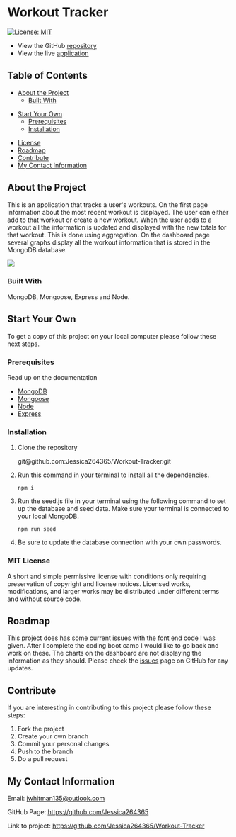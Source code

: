 # Workout Tracker

[![License: MIT](https://img.shields.io/badge/License-MIT-yellow.svg)](https://opensource.org/licenses/MIT)

- View the GitHub [repository](https://github.com/Jessica264365/Workout-Tracker)
- View the live [application](https://floating-tor-25037.herokuapp.com/?id=6011dd85c4b77b0015d5b1ef)

## Table of Contents

- [About the Project](https://github.com/Jessica264365/Workout-Tracker#about-the-project)
  - [Built With](https://github.com/Jessica264365/Workout-Tracker#built-with)

* [Start Your Own](https://github.com/Jessica264365/Workout-Tracker#start-your-own)
  - [Prerequisites](https://github.com/Jessica264365/Workout-Tracker#prerequisites)
  - [Installation](https://github.com/Jessica264365/Workout-Tracker#installation)

- [License](https://github.com/Jessica264365/Workout-Tracker#license)
- [Roadmap](https://github.com/Jessica264365/Workout-Tracker#roadmap)
- [Contribute](https://github.com/Jessica264365/Workout-Tracker#contribute)
- [My Contact Information](https://github.com/Jessica264365/Workout-Tracker#my-contact-information)

## About the Project

This is an application that tracks a user's workouts. On the first page information about the most recent workout is displayed. The user can either add to that workout or create a new workout. When the user adds to a workout all the information is updated and displayed with the new totals for that workout. This is done using aggregation. On the dashboard page several graphs display all the workout information that is stored in the MongoDB database.

![](./public/images/workout.gif)

### Built With

MongoDB, Mongoose, Express and Node.

## Start Your Own

To get a copy of this project on your local computer please follow these next steps.

### Prerequisites

Read up on the documentation

- [MongoDB](https://docs.mongodb.com/manual/)
- [Mongoose](https://mongoosejs.com/docs/guide.html)
- [Node](https://nodejs.org/en/docs/)
- [Express](https://expressjs.com/en/guide/routing.html)

### Installation

1. Clone the repository

   git@github.<span></span>com:Jessica264365/Workout-Tracker.git

2. Run this command in your terminal to install all the dependencies.

   `npm i`

3. Run the seed.js file in your terminal using the following command to set up the database and seed data. Make sure your terminal is connected to your local MongoDB.

   `npm run seed`

4. Be sure to update the database connection with your own passwords.

### MIT License

A short and simple permissive license with conditions only requiring preservation of copyright and license notices. Licensed works, modifications, and larger works may be distributed under different terms and without source code.

## Roadmap

This project does has some current issues with the font end code I was given. After I complete the coding boot camp I would like to go back and work on these. The charts on the dashboard are not displaying the information as they should. Please check the [issues](https://github.com/Jessica264365/Workout-Tracker/issues) page on GitHub for any updates.

## Contribute

If you are interesting in contributing to this project please follow these steps:

1. Fork the project
2. Create your own branch
3. Commit your personal changes
4. Push to the branch
5. Do a pull request

## My Contact Information

Email: jwhitman135@outlook.com

GitHub Page: https://github.com/Jessica264365

Link to project: https://github.com/Jessica264365/Workout-Tracker
